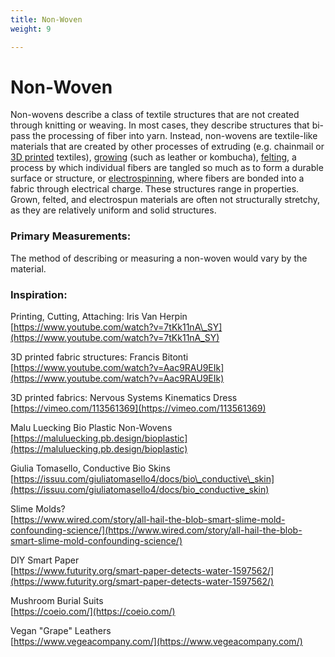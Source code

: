 ```yaml
---
title: Non-Woven
weight: 9

---
```


# Non-Woven

Non-wovens describe a class of textile structures that are not created through knitting or weaving. In most cases, they describe structures that bi-pass the processing of fiber into yarn. Instead, non-wovens are textile-like materials that are created by other processes of extruding \(e.g. chainmail or [3D printed](../process/extruding-3d-printing.md) textiles\), [growing](../process/growing.md) \(such as leather or kombucha\), [felting](../process/felting.md), a process by which individual fibers are tangled so much as to form a durable surface or structure, or [electrospinning](../process/electrospinning.md), where fibers are bonded into a fabric through electrical charge. These structures range in properties. Grown, felted, and electrospun materials are often not structurally stretchy, as they are relatively uniform and solid structures.

### Primary Measurements:

The method of describing or measuring a non-woven would vary by the material.

### Inspiration:

Printing, Cutting, Attaching: Iris Van Herpin  
[https://www.youtube.com/watch?v=7tKk11nA\_SY](https://www.youtube.com/watch?v=7tKk11nA_SY)

3D printed fabric structures: Francis Bitonti  
[https://www.youtube.com/watch?v=Aac9RAU9EIk](https://www.youtube.com/watch?v=Aac9RAU9EIk)

3D printed fabrics: Nervous Systems Kinematics Dress  
[https://vimeo.com/113561369](https://vimeo.com/113561369)

Malu Luecking Bio Plastic Non-Wovens  
[https://maluluecking.pb.design/bioplastic](https://maluluecking.pb.design/bioplastic)

Giulia Tomasello, Conductive Bio Skins  
[https://issuu.com/giuliatomasello4/docs/bio\_conductive\_skin](https://issuu.com/giuliatomasello4/docs/bio_conductive_skin)

Slime Molds?  
[https://www.wired.com/story/all-hail-the-blob-smart-slime-mold-confounding-science/](https://www.wired.com/story/all-hail-the-blob-smart-slime-mold-confounding-science/)

DIY Smart Paper  
[https://www.futurity.org/smart-paper-detects-water-1597562/](https://www.futurity.org/smart-paper-detects-water-1597562/)

Mushroom Burial Suits  
[https://coeio.com/](https://coeio.com/)

Vegan "Grape" Leathers  
[https://www.vegeacompany.com/](https://www.vegeacompany.com/)

